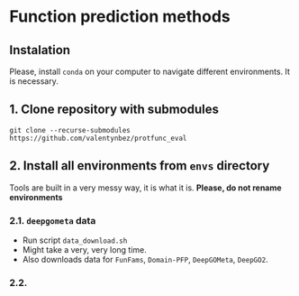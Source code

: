 # Function prediction methods

## Instalation

Please, install `conda` on your computer to navigate different environments. It is necessary. 

## 1. Clone repository with submodules
```
git clone --recurse-submodules https://github.com/valentynbez/protfunc_eval
```

## 2. Install all environments from `envs` directory
Tools are built in a very messy way, it is what it is. **Please, do not rename environments**

### 2.1. `deepgometa` data 
- Run script `data_download.sh` 
- Might take a very, very long time.
- Also downloads data for `FunFams`, `Domain-PFP`, `DeepGOMeta`, `DeepGO2`.  

### 2.2.


